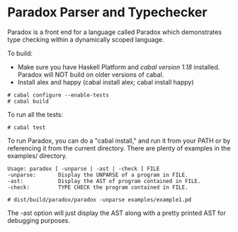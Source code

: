 # Paradox Parser and Typechecker

Paradox is a front end for a language called Paradox which demonstrates type checking within a dynamically scoped language.

To build:

* Make sure you have Haskell Platform and *cabal version 1.18* installed. Paradox will NOT build on older versions of cabal.
* Install alex and happy (cabal install alex; cabal install happy)

```shell
# cabal configure --enable-tests
# cabal build
```

To run all the tests:

```shell
# cabal test
```

To run Paradox, you can do a "cabal install," and run it from your PATH or by referencing it from the current directory. There are plenty of examples in the examples/ directory.

```shell
Usage: paradox [ -unparse | -ast | -check ] FILE
-unparse:       Display the UNPARSE of a program in FILE.
-ast:           Display the AST of program contained in FILE.
-check:         TYPE CHECK the program contained in FILE.

# dist/build/paradox/paradox -unparse examples/example1.pd
```

The -ast option will just display the AST along with a pretty printed AST for debugging purposes. 
